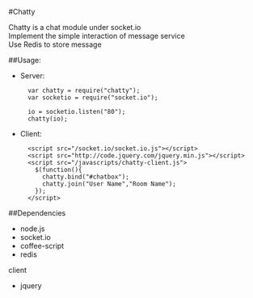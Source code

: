 #Chatty 

Chatty is a chat module under socket.io  
Implement the simple interaction of message service  
Use Redis to store message


##Usage:

* Server:

        var chatty = require("chatty");  
        var socketio = require("socket.io");

        io = socketio.listen("80");
        chatty(io);

* Client:

        <script src="/socket.io/socket.io.js"></script>
        <script src="http://code.jquery.com/jquery.min.js"></script>
        <script src="/javascripts/chatty-client.js">
          $(function(){
            chatty.bind("#chatbox");
            chatty.join("User Name","Room Name");
          });
        </script>


##Dependencies

* node.js
* socket.io
* coffee-script 
* redis 

client 

* jquery
